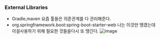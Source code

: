 ### External Libraries
* Gradle,maven 요즘 툴들은 의존관계를 다 관리해준다.
* org.springframework.boot:spring-boot-starter-web 나는 이것만 땡겼는데 이걸사용하기 위해
  필요한 것들을다시 또 땡긴다.
![image](https://user-images.githubusercontent.com/40969203/103439642-03e91b00-4c82-11eb-83b0-3bd184ef09be.png)
